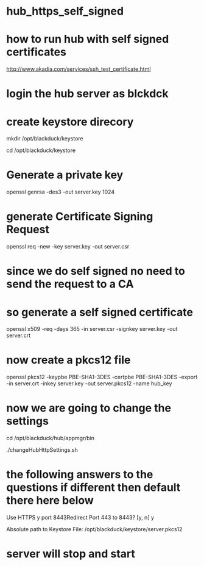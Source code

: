 # hub_https_self_signed




# how to run hub with self signed certificates

http://www.akadia.com/services/ssh_test_certificate.html


# login the hub server as blckdck
# create keystore direcory
mkdir /opt/blackduck/keystore

cd /opt/blackduck/keystore

# Generate a private key
openssl genrsa -des3 -out server.key 1024

# generate Certificate Signing Request
openssl req -new -key server.key -out server.csr

# since we do self signed no need to send the request to a CA
# so generate a self signed certificate
openssl x509 -req -days 365 -in server.csr -signkey server.key -out server.crt

# now create a pkcs12 file
openssl  pkcs12 -keypbe PBE-SHA1-3DES -certpbe PBE-SHA1-3DES -export -in server.crt -inkey server.key -out server.pkcs12 -name hub_key

# now we are going to change the settings
cd /opt/blackduck/hub/appmgr/bin

./changeHubHttpSettings.sh

# the following answers to the questions if different then default there here below
Use HTTPS y
port 8443Redirect Port 443 to 8443?  [y, n]  y

Absolute path to Keystore File: /opt/blackduck/keystore/server.pkcs12

# server will stop and start



